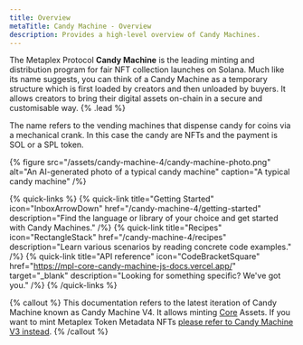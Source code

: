 ```yaml
---
title: Overview
metaTitle: Candy Machine - Overview
description: Provides a high-level overview of Candy Machines.
---
```


The Metaplex Protocol **Candy Machine** is the leading minting and distribution program for fair NFT collection launches on Solana. Much like its name suggests, you can think of a Candy Machine as a temporary structure which is first loaded by creators and then unloaded by buyers. It allows creators to bring their digital assets on-chain in a secure and customisable way. {% .lead %}

The name refers to the vending machines that dispense candy for coins via a mechanical crank. In this case the candy are NFTs and the payment is SOL or a SPL token.

{% figure src="/assets/candy-machine-4/candy-machine-photo.png" alt="An AI-generated photo of a typical candy machine" caption="A typical candy machine" /%}

{% quick-links %}
{% quick-link title="Getting Started" icon="InboxArrowDown" href="/candy-machine-4/getting-started" description="Find the language or library of your choice and get started with Candy Machines." /%}
{% quick-link title="Recipes" icon="RectangleStack" href="/candy-machine-4/recipes" description="Learn various scenarios by reading concrete code examples." /%}
{% quick-link title="API reference" icon="CodeBracketSquare" href="https://mpl-core-candy-machine-js-docs.vercel.app/" target="_blank" description="Looking for something specific? We've got you." /%}
{% /quick-links %}

{% callout %}
This documentation refers to the latest iteration of Candy Machine known as Candy Machine V4. It allows minting [Core](/core) Assets. If you want to mint Metaplex Token Metadata NFTs [please refer to Candy Machine V3 instead](https://developers.metaplex.com/candy-machine/).
{% /callout %}


